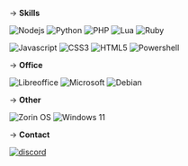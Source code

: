 -> **Skills** 
 <div>

  <img src = "https://img.shields.io/badge/node.js-6DA55F?style=for-the-badge&logo=node.js&logoColor=white" alt = "Nodejs"/><a>
  <img src = "https://img.shields.io/badge/python-3670A0?style=for-the-badge&logo=python&logoColor=ffdd54" alt = "Python"/><a>
  <img src = "https://img.shields.io/badge/php-%23777BB4.svg?style=for-the-badge&logo=php&logoColor=white" alt = "PHP"/><a>
  <img src = "https://img.shields.io/badge/lua-%232C2D72.svg?style=for-the-badge&logo=lua&logoColor=white" alt = "Lua"/><a>
  <img src = "https://img.shields.io/badge/ruby-%23CC342D.svg?style=for-the-badge&logo=ruby&logoColor=white" alt = "Ruby"/>
  
  <img src = "https://img.shields.io/badge/javascript-%23323330.svg?style=for-the-badge&logo=javascript&logoColor=%23F7DF1E" alt = "Javascript"/><a>
  <img src = "https://img.shields.io/badge/css3-%231572B6.svg?style=for-the-badge&logo=css3&logoColor=white" alt = "CSS3"/><a>
  <img src = "https://img.shields.io/badge/html5-%23E34F26.svg?style=for-the-badge&logo=html5&logoColor=white" alt = "HTML5"/><a>
  <img src = "https://img.shields.io/badge/PowerShell-%235391FE.svg?style=for-the-badge&logo=powershell&logoColor=white" alt = "Powershell"/><a>

-> **Office**

 <img src = "https://img.shields.io/badge/LibreOffice-%2318A303?style=for-the-badge&logo=LibreOffice&logoColor=white" alt = "Libreoffice"/><a>
 <img src = "https://img.shields.io/badge/Microsoft-0078D4?style=for-the-badge&logo=microsoft&logoColor=white" alt = "Microsoft"/><a>
 <img src = "https://img.shields.io/badge/Debian-D70A53?style=for-the-badge&logo=debian&logoColor=white" alt = "Debian"/><a>

-> **Other**

 <img src = "https://img.shields.io/badge/-Zorin%20OS-%2310AAEB?style=for-the-badge&logo=zorin&logoColor=white" alt = "Zorin OS"/><a>
 <img src = "https://img.shields.io/badge/Windows%2011-%230079d5.svg?style=for-the-badge&logo=Windows%2011&logoColor=white" alt = "Windows 11"/><a>
 <img src = "" alt = ""/><a>

-> **Contact**

<a href="https://discord.gg/rs4VfrUghT"><img src="https://img.shields.io/static/v1?style=for-the-badge&message=Discord&color=5865F2&logo=Discord&logoColor=FFFFFF&label=" alt="discord"></a>

</div>
